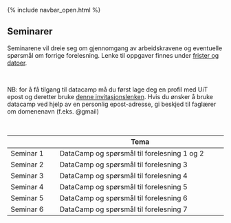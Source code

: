{% include navbar_open.html %}
## Seminarer

<p>Seminarene vil dreie seg om gjennomgang av arbeidskravene og eventuelle spørsmål om forrige forelesning. Lenke til oppgaver finnes under <a href='https://uit-sok-1003-h22.github.io/frister.html'>frister og datoer</a>. </p><br>		

<p> NB: for å få tilgang til datacamp må du først lage deg en profil med UiT epost og deretter bruke <a href='https://www.datacamp.com/groups/shared_links/17dc8405ae39e6e7f7f3e9015d5fc91ae856be617820c92eff6838afcbb8af0e'> denne invitasjonslenken<a/>. Hvis du ønsker å bruke datacamp ved hjelp av en personlig epost-adresse, gi beskjed til faglærer om domenenavn (f.eks. @gmail) </p> <br> 


| <img width=120/>|  Tema <img width=500/>                      | 
|-----------------|------------------------------| 
|Seminar 1        |DataCamp og spørsmål til forelesning 1 og 2  |
|Seminar 2        |DataCamp og spørsmål til forelesning 3       | 
|Seminar 3        |DataCamp og spørsmål til forelesning 4       | 
|Seminar 4        |DataCamp og spørsmål til forelesning 5       |
|Seminar 5        |DataCamp og spørsmål til forelesning 6       |
|Seminar 6        |DataCamp og spørsmål til forelesning 7       | 

